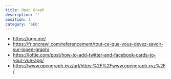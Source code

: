 ```yaml
---
title: Open Graph
description: ''
position: 1
category: 'SEO'
---
```


- <https://ogp.me/>
- <https://fr.oncrawl.com/referencement/tout-ce-que-vous-devez-savoir-sur-lopen-graph/>
- <https://loftie.com/post/how-to-add-twitter-and-facebook-cards-to-your-vue-app/>
- <https://www.opengraph.xyz/url/https:%2F%2Fwww.opengraph.xyz%2F/>
